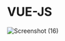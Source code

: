 # VUE-JS
 
![Screenshot (16)](https://github.com/Shaher-Yar/VUE-JS/assets/140485614/9cf13b3e-6630-429c-9a06-b6508a9fd593)


